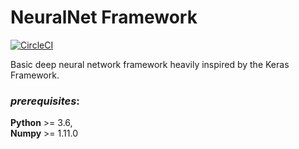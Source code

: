 # NeuralNet Framework  
[![CircleCI](https://circleci.com/gh/ZahidDev/NeuralNet/tree/master.svg?style=svg&circle-token=37a45a9effbd29238b7881f94fb5d30311bdf14c)](https://circleci.com/gh/ZahidDev/NeuralNet/tree/master)

Basic deep neural network framework heavily inspired by the Keras Framework.  

### _prerequisites_:  
**Python** >= 3.6,  
**Numpy** >= 1.11.0  

